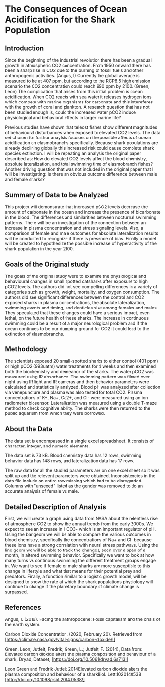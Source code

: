 # The Consequences of Ocean Acidification for the Shark Population  

## Introduction 

Since the beginning of the industrial revolution there has been a gradual growth in atmospheric CO2 concentration. From 1950 onward there has been a sharp rise in CO2 due to the burning of fossil fuels and other anthropogenic activities. (Angus, I) Currently the global average is measured to be at 407 ppm, but according to the RCP8.5 high emission scenario the CO2 concentration could reach 990 ppm by 2100. (Green, Leon) The complication that arises from this initial problem is ocean acidification. When CO2 reacts with sea water it releases hydrogen ions which compete with marine organisms for carbonate and this intereferes with the growth of coral and plankton. A research question that has not been studied enough is, could the increased water pCO2 induce physiological and behavioral effects in larger marine life? 

Previous studies have shown that teleost fishes show different magnitudes of behavioural disturbances when exposed to elevated CO2 levels. The data set chosen for furthur anaylsis focuses on the possible affects of ocean acidification on elasmobranchs specifically. Because shark populations are already declining globally this increased risk could cause complete shark species extinction. I will be repeating an analysis the original paper described as: How do elevated CO2 levels affect the blood chemistry, absolute lateralization, and total swimming time of elasmobranch fishes? Another driving question that was not included in the original paper that I will be investigating: Is there an obvious outcome difference between male and female sharks?

## Summary of Data to be Analyzed 

This project will demonstrate that increased pCO2 levels decrease the amount of carbonate in the ocean and increase the presence of bicarbonate in the blood. The differences and similarities between nocturnal swimming patterns. There will be an investigation of the connection between an increase in plasma concentration and stress signaling levels. Also, a comparison of female and male outcomes for absolute lateralization results will be conducted to recognize if there is presence of bias. Finally a model will be created to hypothesize the possible increase of hyperactivity of the shark population in the year 2100. 


## Goals of the Original study 

The goals of the original study were to examine the physiological and behavioural changes in small spotted catsharks after exposure to high pCO2 levels. The authors did not see compelling differences in a variety of categories such as growth, weight, mortality, and oxygen consumption. The authors did see significant differences between the control and CO2 exposed sharks in plasma concentrations, the absolute lateralization, swimming events and timing, and denticles size among females and males. They speculated that these changes could have a serious impact, even lethal, on the future health of these sharks. The increase in continuous swimming could be a result of a major neurological problem and if the ocean continues to be our dumping ground for CO2 it could lead to the extinction of elasmobranchs. 

## Methodology 

The scientists exposed 20 small-spotted sharks to either control (401 ppm) or high pCO2 (993uatm) water treatments for 4 weeks and then examined both the biochemistry and demeanor of the sharks. The water pCO2 was measured using IR absorbance. The swimming pattern was filmed over night using IR light and IR cameras and then behavior parameters were calculated and statistically analyzed. Blood pH was analyzed after collection via venepuncture and plasma was also tested for total CO2. Plasma concentrations of K+, Na+, Ca2+, and Cl- were measured using an ion radiometer biosensor. Lateralization was measured using a double T-maze method to check cognitive ability. The sharks were then returned to the public aquarium from which they were borrowed. 

## About the Data

The data set is encompassed in a single excel spreadsheet. It consists of character, integer, and numeric elements. 

The data set is 73 kB. Blood chemistry data has 12 rows, swimming behavior data has 148 rows, and lateralization data has 17 rows. 

The raw data for all the studied parameters are on one excel sheet so it was split up and the relevent parameters were obtained. Inconsistencies in the data file include an entire row missing which had to be disregarded. Columns with "unsexed" listed as the gender was removed to do an accurate analysis of female vs male. 


## Detailed Description of Analysis 

First, we will create a graph using data from NASA about the relentless rise of atmospheric CO2 to show the annual trends from the early 2000s. We expect to see an increase in HCO3- which is an important regulator of pH. Using the bar geom we will be able to compare the various outcomes in blood chemistry, specfically the concentrations of Na+ and Cl- because these ions have a strong correlation with neural stress pathways. Using the line geom we will be able to track the changes, seen over a span of a month, in altered swimming behavior. Specifically we want to look at how many turns vs continous swimming the different treatment groups engage in. We want to see if female or male sharks are more susceptible to this change in lifestyle and what that means for their potential prey and predators. Finally, a function similar to a logistic growth model, will be designed to show the rate at which the shark populations physiology will continue to change if the planetary boundary of climate change is surpassed. 


## References 

Angus, I. (2016). Facing the anthropocene: Fossil capitalism and the crisis of the earth system.

Carbon Dioxide Concentration. (2020, February 20). Retrieved from [https://climate.nasa.gov/vital-signs/carbon-dioxide/!]

Green, Leon; Jutfelt, Fredrik; Green, L.; Jutfelt, F. (2014), Data from: Elevated carbon dioxide alters the plasma composition and behaviour of a shark, Dryad, Dataset,
[https://doi.org/10.5061/dryad.6s713!]

Leon Green and Fredrik Jutfelt 2014Elevated carbon dioxide alters the plasma composition and behaviour of a sharkBiol. Lett.1020140538
[http://doi.org/10.1098/rsbl.2014.0538!]

